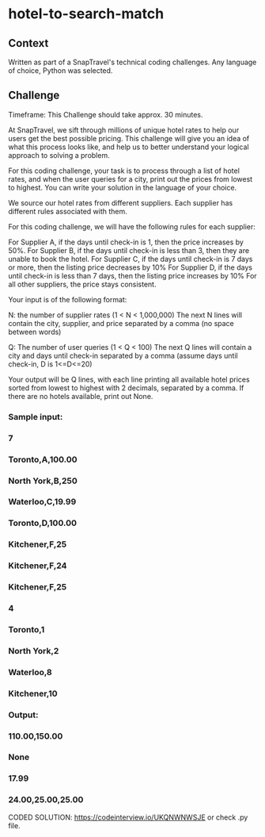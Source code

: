# hotel-to-search-match
## Context
Written as part of a SnapTravel's technical coding challenges. 
Any language of choice, Python was selected.

## Challenge 
Timeframe: This Challenge should take approx. 30 minutes.

At SnapTravel, we sift through millions of unique hotel rates to help our users get the best possible pricing. This challenge will give you an idea of what this process looks like, and help us to better understand your logical approach to solving a problem.

For this coding challenge, your task is to process through a list of hotel rates, and when the user queries for a city, print out the prices from lowest to highest. You can write your solution in the language of your choice.

We source our hotel rates from different suppliers. Each supplier has different rules associated with them.

For this coding challenge, we will have the following rules for each supplier:

For Supplier A, if the days until check-in is 1, then the price increases by 50%.
For Supplier B, if the days until check-in is less than 3, then they are unable to book the hotel.
For Supplier C, if the days until check-in is 7 days or more, then the listing price decreases by 10%
For Supplier D, if the days until check-in is less than 7 days, then the listing price increases by 10%
For all other suppliers, the price stays consistent.
 

Your input is of the following format:

N: the number of supplier rates (1 < N < 1,000,000)
The next N lines will contain the city, supplier, and price separated by a comma (no space between words)

Q: The number of user queries (1 < Q < 100)
The next Q lines will contain a city and days until check-in separated by a comma (assume days until check-in, D  is 1<=D<=20) 


Your output will be Q lines, with each line printing all available hotel prices sorted from lowest to highest with 2 decimals, separated by a comma. If there are no hotels available, print out None.

 

### Sample input:

### 7
### Toronto,A,100.00
### North York,B,250
### Waterloo,C,19.99
### Toronto,D,100.00
### Kitchener,F,25
### Kitchener,F,24
### Kitchener,F,25
### 4
### Toronto,1
### North York,2
### Waterloo,8
### Kitchener,10
### 
 ### 

### Output:

### 110.00,150.00
### None
### 17.99
### 24.00,25.00,25.00

CODED SOLUTION: https://codeinterview.io/UKQNWNWSJE or check .py file.
